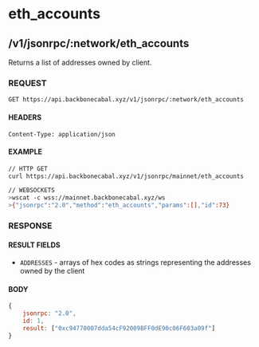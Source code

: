 # eth_accounts

## /v1/jsonrpc/:network/eth_accounts

Returns a list of addresses owned by client.

### REQUEST

`GET https://api.backbonecabal.xyz/v1/jsonrpc/:network/eth_accounts`

#### HEADERS

`Content-Type: application/json`

#### EXAMPLE

```bash
// HTTP GET
curl https://api.backbonecabal.xyz/v1/jsonrpc/mainnet/eth_accounts

// WEBSOCKETS
>wscat -c wss://mainnet.backbonecabal.xyz/ws
>{"jsonrpc":"2.0","method":"eth_accounts","params":[],"id":73}
```

### RESPONSE

#### RESULT FIELDS

- `ADDRESSES` - arrays of hex codes as strings representing the addresses owned
  by the client

#### BODY

```js
{
    jsonrpc: "2.0",
    id: 1,
    result: ["0xc94770007dda54cF92009BFF0dE90c06F603a09f"]
}
```
